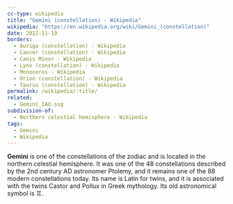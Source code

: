 ```yaml
---
cc-type: wikipedia
title: "Gemini (constellation) - Wikipedia"
wikipedia: "https://en.wikipedia.org/wiki/Gemini_(constellation)"
date: 2022-11-19
borders:
  - Auriga (constellation) - Wikipedia
  - Cancer (constellation) - Wikipedia
  - Canis Minor - Wikipedia
  - Lynx (constellation) - Wikipedia
  - Monoceros - Wikipedia
  - Orion (constellation) - Wikipedia
  - Taurus (constellation) - Wikipedia
permalink: /wikipedia/:title/
related:
  - Gemini_IAU.svg
subdivision-of:
  - Northern celestial hemisphere - Wikipedia
tags:
  - Gemini
  - Wikipedia
---
```

**Gemini** is one of the constellations of the zodiac and is located in the northern celestial hemisphere. It was one of the 48 constellations described by the 2nd century AD astronomer Ptolemy, and it remains one of the 88 modern constellations today. Its name is Latin for twins, and it is associated with the twins Castor and Pollux in Greek mythology. Its old astronomical symbol is ♊︎.